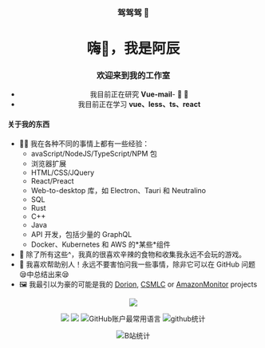 <div align="center">
  <h3>驾驾驾 🐎</h3>
<h1 align=“center”>嗨👋，我是阿辰</h1><h3 align=“center”>欢迎来到我的工作室</h3>


- 我目前正在研究 **Vue-mail**- 🔭 🌱
- 我目前正在学习 **vue、less、ts、react**
</div>


<h4>关于我的东西</h4>
<ul>
  <li>👨‍💻 我在各种不同的事情上都有一些经验：
    <ul>
      <li>avaScript/NodeJS/TypeScript/NPM 包</li>
      <li>浏览器扩展</li>
      <li>HTML/CSS/JQuery</li>
      <li>React/Preact</li>
      <li>Web-to-desktop 库，如 Electron、Tauri 和 Neutralino</li>
      <li>SQL</li>
      <li>Rust</li>
      <li>C++</li>
      <li>Java</li>
      <li>API 开发，包括少量的 GraphQL</li>
      <li>Docker、Kubernetes 和 AWS 的*某些*组件</li>
    </ul>
  </li>
  <li>🍲 除了所有这些^，我真的很喜欢辛辣的食物和收集我永远不会玩的游戏。
  <li>💙 我喜欢帮助别人！永远不要害怕问我一些事情，除非它可以在 GitHub 问题😪中总结出来😪</li>
  <li>🖼️ 我最引以为豪的可能是我的 <a href="https://github.com/SpikeHD/Dorion">Dorion</a>, <a href="https://github.com/SpikeHD/CSMLC">CSMLC</a> or <a href="https://github.com/SpikeHD/AmazonMonitor">AmazonMonitor</a> projects</li>
</ul>

<div align="center">
  
  ![](http://github-profile-summary-cards.vercel.app/api/cards/profile-details?username=Richard233n&theme=nord_dark)
  
  ![](http://github-profile-summary-cards.vercel.app/api/cards/repos-per-language?username=Richard233n&theme=nord_dark)
  ![](http://github-profile-summary-cards.vercel.app/api/cards/stats?username=Richard233n&theme=nord_dark) 
  ![GitHub账户最常用语言](https://github-stats.ubrong.com/api/top-langs/?username=Richard233n&layout=compact&theme=tokyonight) 
  ![github统计](https://stats.justsong.cn/api/github?username=Richard233n&theme=dark&lang=zh-CN)

  ![B站统计](https://stats.justsong.cn/api/bilibili/?id=17479419&theme=dark) 


</div>
